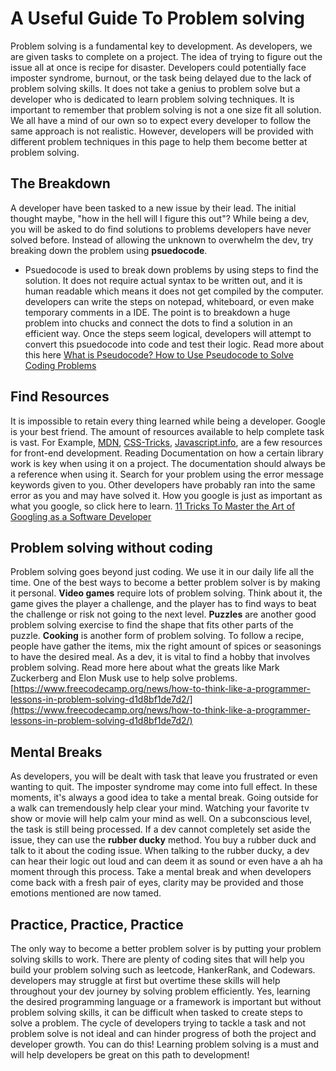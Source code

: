 # A Useful Guide To Problem solving
Problem solving is a fundamental key to development. As developers, we are given tasks to complete on a project. The idea of trying to figure out the issue all at once is recipe for disaster. Developers could potentially face imposter syndrome, burnout, or the task being delayed due to the lack of problem solving skills. It does not take a genius to problem solve but a developer who is dedicated to learn problem solving techniques.
It is important to remember that problem solving is not a one size fit all solution. We all have a mind of our own so to expect every developer to follow the same approach is not realistic. However, developers will be provided with different problem techniques in this page to help them become better at problem solving. 

## The Breakdown 
A developer have been tasked to a new issue by their lead. The initial thought maybe, "how in the hell will I figure this out"? While being a dev, you will be asked to do find solutions to problems developers have never solved before. Instead of allowing the unknown to overwhelm the dev, try breaking down the problem using **psuedocode**.

- Psuedocode is used to break down problems by using steps to find the solution. It does not require actual syntax to be written out, and it is human readable which means it does not get compiled by the computer. developers can write the steps on notepad, whiteboard, or even make temporary comments in a IDE. The point is to breakdown a huge problem into chucks and connect the dots to find a solution in an efficient way. Once the steps seem logical, developers will attempt to convert this psuedocode into code and test their logic. Read more about this here [What is Pseudocode? How to Use Pseudocode to Solve Coding Problems](https://www.freecodecamp.org/news/what-is-pseudocode-in-programming/)


## Find Resources 
It is impossible to retain every thing learned while being a developer. Google is your best friend. The amount of resources available to help complete task is vast. For Example, [MDN](https://developer.mozilla.org/en-US/), [CSS-Tricks](https://css-tricks.com/), [Javascript.info](https://javascript.info/), are a few resources for front-end development. Reading Documentation on how a certain library work is key when using it on a project. The documentation should always be a reference when using it. Search for your problem using the error message keywords given to you. Other developers have probably ran into the same error as you and may have solved it. How you google is just as important as what you google, so click here to learn. [11 Tricks To Master the Art of Googling as a Software Developer](https://betterprogramming.pub/11-tricks-to-master-the-art-of-googling-as-a-software-developer-2e00b7568b7d)  

## Problem solving without coding
Problem solving goes beyond just coding. We use it in our daily life all the time. One of the best ways to become a better problem solver is by making it personal. **Video games** require lots of problem solving. Think about it, the game gives the player a challenge, and the player has to find ways to beat the challenge or risk not going to the next level. **Puzzles** are another good problem solving exercise to find the shape that fits other parts of the puzzle. **Cooking** is another form of problem solving. To follow a recipe, people have gather the items, mix the right amount of spices or seasonings to have the desired meal. As a dev, it is vital to find a hobby that involves problem solving. Read more here about what the greats like Mark Zuckerberg and Elon Musk use to help solve problems. [https://www.freecodecamp.org/news/how-to-think-like-a-programmer-lessons-in-problem-solving-d1d8bf1de7d2/](https://www.freecodecamp.org/news/how-to-think-like-a-programmer-lessons-in-problem-solving-d1d8bf1de7d2/) 


## Mental Breaks
As developers, you will be dealt with task that leave you frustrated or even wanting to quit. The imposter syndrome may come into full effect. In these moments, it's always a good idea to take a mental break. Going outside for a walk can tremendously help clear your mind. Watching your favorite tv show or movie will help calm your mind as well. On a subconscious level, the task is still being processed. If a dev cannot completely set aside the issue, they can use the **rubber ducky** method. You buy a rubber duck and talk to it about the coding issue. When talking to the rubber ducky, a dev can hear their logic out loud and can deem it as sound or even have a ah ha moment through this process. Take a mental break and when developers come back with a fresh pair of eyes, clarity may be provided and those emotions mentioned are now tamed.


## Practice, Practice, Practice
The only way to become a better problem solver is by putting your problem solving skills to work. There are plenty of coding sites that will help you build your problem solving such as leetcode, HankerRank, and Codewars. developers may struggle at first but overtime these skills will help throughout your dev journey by solving problem efficiently. Yes, learning the desired programming language or a framework is important but without problem solving skills, it can be difficult when tasked to create steps to solve a problem. The cycle of developers trying to tackle a task and not problem solve is not ideal and can hinder progress of both the project and developer growth. You can do this! Learning problem solving is a must and will help developers be great on this path to development!

